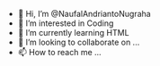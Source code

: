 - 👋 Hi, I’m @NaufalAndriantoNugraha
- 👀 I’m interested in Coding
- 🌱 I’m currently learning HTML
- 💞️ I’m looking to collaborate on ...
- 📫 How to reach me ...

<!---
NaufalAndriantoNugraha/NaufalAndriantoNugraha is a ✨ special ✨ repository because its `README.md` (this file) appears on your GitHub profile.
You can click the Preview link to take a look at your changes.
--->
